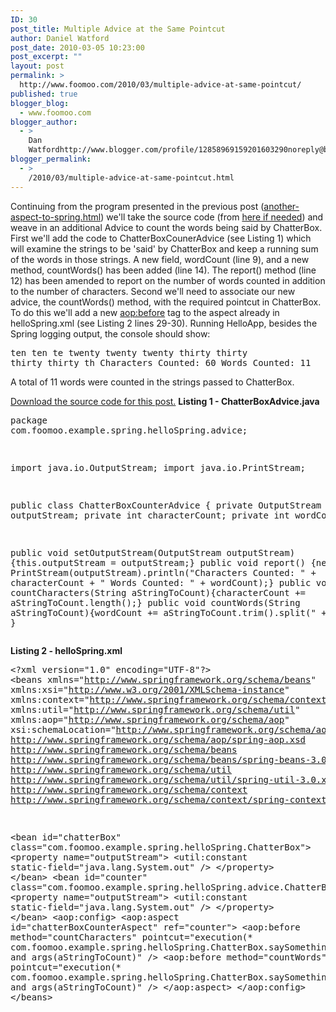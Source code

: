 ```yaml
---
ID: 30
post_title: Multiple Advice at the Same Pointcut
author: Daniel Watford
post_date: 2010-03-05 10:23:00
post_excerpt: ""
layout: post
permalink: >
  http://www.foomoo.com/2010/03/multiple-advice-at-same-pointcut/
published: true
blogger_blog:
  - www.foomoo.com
blogger_author:
  - >
    Dan
    Watfordhttp://www.blogger.com/profile/12858969159201603290noreply@blogger.com
blogger_permalink:
  - >
    /2010/03/multiple-advice-at-same-pointcut.html
---
```

Continuing from the program presented in the previous post ([another-aspect-to-spring.html][1]) we'll take the source code (from [here if needed][2]) and weave in an additional Advice to count the words being said by ChatterBox. First we'll add the code to ChatterBoxCounerAdvice (see Listing 1) which will examine the strings to be 'said' by ChatterBox and keep a running sum of the words in those strings. A new field, wordCount (line 9), and a new method, countWords() has been added (line 14). The report() method (line 12) has been amended to report on the number of words counted in addition to the number of characters. Second we'll need to associate our new advice, the countWords() method, with the required pointcut in ChatterBox. To do this we'll add a new <aop:before> tag to the aspect already in helloSpring.xml (see Listing 2 lines 29-30). Running HelloApp, besides the Spring logging output, the console should show: <pre class="brush:plain">ten ten te
twenty twenty twenty
thirty thirty thirty thirty th
Characters Counted: 60 Words Counted: 11</pre> A total of 11 words were counted in the strings passed to ChatterBox. 

[Download the source code for this post.][3] **Listing 1 - ChatterBoxAdvice.java** <pre class="brush: java">package com.foomoo.example.spring.helloSpring.advice;

import java.io.OutputStream;
import java.io.PrintStream;

public class ChatterBoxCounterAdvice {
 private OutputStream outputStream;
 private int characterCount;
 private int wordCount;

 public void setOutputStream(OutputStream outputStream) {this.outputStream = outputStream;}
 public void report() {new PrintStream(outputStream).println("Characters Counted: " + characterCount + " Words Counted: " + wordCount);}
 public void countCharacters(String aStringToCount){characterCount += aStringToCount.length();}
 public void countWords(String aStringToCount){wordCount += aStringToCount.trim().split(" +").length;}
}</pre>

**Listing 2 - helloSpring.xml** <pre class="brush:xml">&lt;?xml version="1.0" encoding="UTF-8"?&gt;
&lt;beans xmlns="http://www.springframework.org/schema/beans"
 xmlns:xsi="http://www.w3.org/2001/XMLSchema-instance"
 xmlns:context="http://www.springframework.org/schema/context"
 xmlns:util="http://www.springframework.org/schema/util"
 xmlns:aop="http://www.springframework.org/schema/aop"
 xsi:schemaLocation="http://www.springframework.org/schema/aop http://www.springframework.org/schema/aop/spring-aop.xsd
  http://www.springframework.org/schema/beans http://www.springframework.org/schema/beans/spring-beans-3.0.xsd
  http://www.springframework.org/schema/util http://www.springframework.org/schema/util/spring-util-3.0.xsd
  http://www.springframework.org/schema/context http://www.springframework.org/schema/context/spring-context-3.0.xsd"&gt;

 &lt;bean id="chatterBox"
  class="com.foomoo.example.spring.helloSpring.ChatterBox"&gt;
  &lt;property name="outputStream"&gt;
   &lt;util:constant static-field="java.lang.System.out" /&gt;
  &lt;/property&gt;
 &lt;/bean&gt;
 &lt;bean id="counter"
  class="com.foomoo.example.spring.helloSpring.advice.ChatterBoxCounterAdvice"&gt;
  &lt;property name="outputStream"&gt;
   &lt;util:constant static-field="java.lang.System.out" /&gt;
  &lt;/property&gt;
 &lt;/bean&gt;
 &lt;aop:config&gt;
  &lt;aop:aspect id="chatterBoxCounterAspect" ref="counter"&gt;
   &lt;aop:before method="countCharacters"
    pointcut="execution(* com.foomoo.example.spring.helloSpring.ChatterBox.saySomething(String)) and args(aStringToCount)" /&gt;
   &lt;aop:before method="countWords"
    pointcut="execution(* com.foomoo.example.spring.helloSpring.ChatterBox.saySomething(String)) and args(aStringToCount)" /&gt;
  &lt;/aop:aspect&gt;
 &lt;/aop:config&gt;
&lt;/beans&gt;</pre>

 [1]: /2010/03/another-aspect-to-spring.html
 [2]: /upload/helloSpring_singleAdvice.zip
 [3]: /upload/helloSpring_twoAdvice.zip